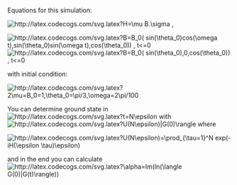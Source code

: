 Equations for this simulation:

<img src="http://latex.codecogs.com/svg.latex?H=\mu&space;B.\sigma" title="http://latex.codecogs.com/svg.latex?H=\mu B.\sigma" /> ,

<img src="http://latex.codecogs.com/svg.latex?B=B_0(&space;sin(\theta_0)cos(\omega&space;t),sin(\theta_0)sin(\omega&space;t),cos(\theta_0))&space;,&space;t<=0&space;" title="http://latex.codecogs.com/svg.latex?B=B_0( sin(\theta_0)cos(\omega t),sin(\theta_0)sin(\omega t),cos(\theta_0)) , t<=0 " />

<img src="http://latex.codecogs.com/svg.latex?B=B_0(&space;sin(\theta_0),0,cos(\theta_0))&space;,&space;t<=0&space;" title="http://latex.codecogs.com/svg.latex?B=B_0( sin(\theta_0),0,cos(\theta_0)) , t<=0 " />

with initial condition:

<img src="http://latex.codecogs.com/svg.latex?2\mu=B_0=1,\theta_0=\pi/3,\omega=2\pi/100" title="http://latex.codecogs.com/svg.latex?2\mu=B_0=1,\theta_0=\pi/3,\omega=2\pi/100" />

You can determine ground state in <img src="http://latex.codecogs.com/svg.latex?t=N\epsilon" title="http://latex.codecogs.com/svg.latex?t=N\epsilon" /> with <img src="http://latex.codecogs.com/svg.latex?U(N\epsilon)|G(0)\rangle" title="http://latex.codecogs.com/svg.latex?U(N\epsilon)|G(0)\rangle" /> where 

<img src="http://latex.codecogs.com/svg.latex?U(N\epsilon)=\prod_{\tau=1}^N&space;exp(-iH(\epsilon&space;\tau)\epsilon)" title="http://latex.codecogs.com/svg.latex?U(N\epsilon)=\prod_{\tau=1}^N exp(-iH(\epsilon \tau)\epsilon)" />

and in the end you can calculate <img src="http://latex.codecogs.com/svg.latex?\alpha=Im(ln(\langle&space;G(0)|G(t)\rangle))" title="http://latex.codecogs.com/svg.latex?\alpha=Im(ln(\langle G(0)|G(t)\rangle))" />
